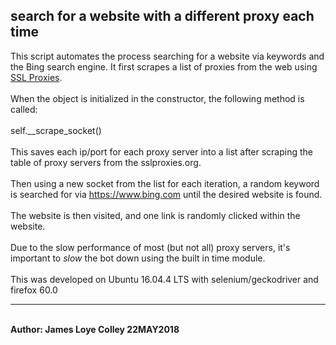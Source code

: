 ## search for a website with a different proxy each time
This script automates the process searching for a website via keywords
and the Bing search engine. It first scrapes a list of proxies from the web
using <a href="https://www.sslproxies.org">SSL Proxies</a>.
<br><br>
When the object is initialized in the constructor, the following method is called:
<br><br>
self.__scrape_socket()
<br><br>
This saves each ip/port for each proxy server into a list after scraping the table
of proxy servers from the sslproxies.org.
<br><br>
Then using a new socket from the list for each iteration, a random keyword is
searched for via https://www.bing.com until the desired website is found.
<br><br>
The website is then visited, and one link is randomly clicked within the website.
<br><br>
Due to the slow performance of most (but not all) proxy servers, it's important to
<i>slow</i> the bot down using the built in time module.
<br><br>
This was developed on Ubuntu 16.04.4 LTS with selenium/geckodriver and firefox 60.0
<hr><br>
<b>Author: James Loye Colley  22MAY2018</b>



